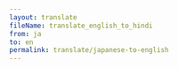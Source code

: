 ```yaml
--- 
layout: translate 
fileName: translate_english_to_hindi 
from: ja
to: en 
permalink: translate/japanese-to-english
---
```

